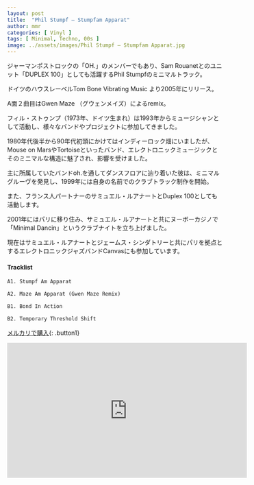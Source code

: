```yaml
---
layout: post
title:  "Phil Stumpf – Stumpfam Apparat"
author: mmr
categories: [ Vinyl ]
tags: [ Minimal, Techno, 00s ]
image: ../assets/images/Phil Stumpf – Stumpfam Apparat.jpg
---
```


ジャーマンポストロックの「OH.」のメンバーでもあり、Sam Rouanetとのユニット「DUPLEX 100」としても活躍するPhil Stumpfのミニマルトラック。

ドイツのハウスレーベルTom Bone Vibrating Music より2005年にリリース。

A面２曲目はGwen Maze （グウェンメイズ）によるremix。

フィル・ストゥンプ（1973年、ドイツ生まれ）は1993年からミュージシャンとして活動し、様々なバンドやプロジェクトに参加してきました。

1980年代後半から90年代初頭にかけてはインディーロック畑にいましたが、Mouse on MarsやTortoiseといったバンド、エレクトロニックミュージックとそのミニマルな構造に魅了され、影響を受けました。

主に所属していたバンドoh.を通してダンスフロアに辿り着いた彼は、ミニマルグルーヴを発見し、1999年には自身の名前でのクラブトラック制作を開始。

また、フランス人パートナーのサミュエル・ルアナートとDuplex 100としても活動します。

2001年にはパリに移り住み、サミュエル・ルアナートと共にヌーボーカジノで「Minimal Dancin」というクラブナイトを立ち上げました。

現在はサミュエル・ルアナートとジェームス・シンダトリーと共にパリを拠点とするエレクトロニックジャズバンドCanvasにも参加しています。

#### Tracklist
```md
A1. Stumpf Am Apparat

A2. Maze Am Apparat (Gwen Maze Remix)

B1. Bond In Action

B2. Temporary Threshold Shift
```

[メルカリで購入](https://jp.mercari.com/item/m96043491191?afid=6142608987){: .button1}


<iframe width="560" height="315" src="https://www.youtube.com/embed/VduYd8yL-Fw?si=aa3aSQn50amVlSao" title="YouTube video player" frameborder="0" allow="accelerometer; autoplay; clipboard-write; encrypted-media; gyroscope; picture-in-picture; web-share" referrerpolicy="strict-origin-when-cross-origin" allowfullscreen></iframe>